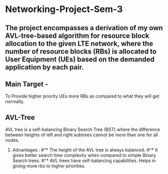 # **Networking-Project-Sem-3**
## The project encompasses a derivation of my own AVL-tree-based algorithm for resource block allocation to the given LTE network, where the number of resource blocks (RBs) is allocated to User Equipment (UEs) based on the demanded application by each pair.
## Main Target - 
To Provide higher priority UEs more
RBs as compared to what they will get normally.
## AVL-Tree
AVL tree is a self-balancing Binary Search Tree (BST)
where the difference between heights of left and right subtrees
cannot be more than one for all nodes.
1) Advantages :
  #^* The height of the AVL tree is always balanced.
  #^* It gives better search time complexity when compared to
simple Binary Search trees. 
  #^* AVL trees have self-balancing capabilities.
 Helps in giving more rbs to higher priorities.
